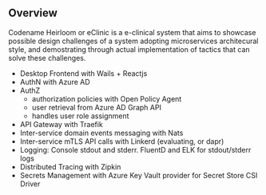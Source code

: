 ## Overview

Codename Heirloom or eClinic is a e-clinical system that aims to showcase possible design challenges of a system adopting microservices architecural style,
and demostrating through actual implementation of tactics that can solve these challenges.

* Desktop Frontend with Wails + Reactjs
* AuthN with Azure AD 
* AuthZ
  * authorization policies with Open Policy Agent
  * user retrieval from Azure AD Graph API
  * handles user role assignment
* API Gateway with Traefik
* Inter-service domain events messaging with Nats
* Inter-service mTLS API calls with Linkerd (evaluating, or dapr)
* Logging: Console stdout and stderr. FluentD and ELK for stdout/stderr logs
* Distributed Tracing with Zipkin
* Secrets Management with Azure Key Vault provider for Secret Store CSI Driver
 
